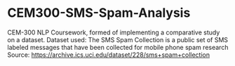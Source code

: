 # CEM300-SMS-Spam-Analysis
CEM-300 NLP Coursework, formed of implementing a comparative study on a dataset.
Dataset used: The SMS Spam Collection is a public set of SMS labeled messages that have been collected for mobile phone spam research
Source: https://archive.ics.uci.edu/dataset/228/sms+spam+collection
